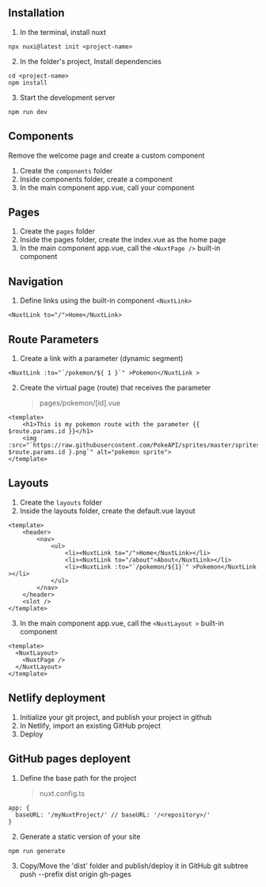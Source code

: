 ## Installation

1. In the terminal, install nuxt

```
npx nuxi@latest init <project-name>
```

2. In the folder's project, Install dependencies

```
cd <project-name>
npm install
```

3. Start the development server

```
npm run dev
```

## Components

Remove the welcome page and create a custom component

1. Create the `components` folder
2. Inside components folder, create a component
3. In the main component app.vue, call your component

## Pages

1. Create the `pages` folder
2. Inside the pages folder, create the index.vue as the home page
3. In the main component app.vue, call the `<NuxtPage />` built-in component

## Navigation

1. Define links using the built-in component `<NuxtLink>`

```
<NuxtLink to="/">Home</NuxtLink>
```

## Route Parameters

1. Create a link with a parameter (dynamic segment)

```
<NuxtLink :to="`/pokemon/${ 1 }`" >Pokemon</NuxtLink >
```

2. Create the virtual page (route) that receives the parameter
   > pages/pokemon/[id].vue

```
<template>
    <h1>This is my pokemon route with the parameter {{ $route.params.id }}</h1>
    <img :src="`https://raw.githubusercontent.com/PokeAPI/sprites/master/sprites/pokemon/${ $route.params.id }.png`" alt="pokemon sprite">
</template>
```

## Layouts

1. Create the `layouts` folder
2. Inside the layouts folder, create the default.vue layout

```
<template>
    <header>
        <nav>
            <ul>
                <li><NuxtLink to="/">Home</NuxtLink></li>
                <li><NuxtLink to="/about">About</NuxtLink></li>
                <li><NuxtLink :to="`/pokemon/${1}`" >Pokemon</NuxtLink ></li>
            </ul>
        </nav>
    </header>
    <slot />
</template>
```

3. In the main component app.vue, call the `<NuxtLayout >` built-in component

```
<template>
  <NuxtLayout>
    <NuxtPage />
  </NuxtLayout>
</template>
```

## Netlify deployment

1. Initialize your git project, and publish your project in github
2. In Netlify, import an existing GitHub project
3. Deploy

## GitHub pages deployent

1. Define the base path for the project
   > nuxt.config.ts

```
app: {
  baseURL: '/myNuxtProject/' // baseURL: '/<repository>/'
}
```

2. Generate a static version of your site

```
npm run generate
```

3. Copy/Move the 'dist' folder and publish/deploy it in GitHub
   git subtree push --prefix dist origin gh-pages
